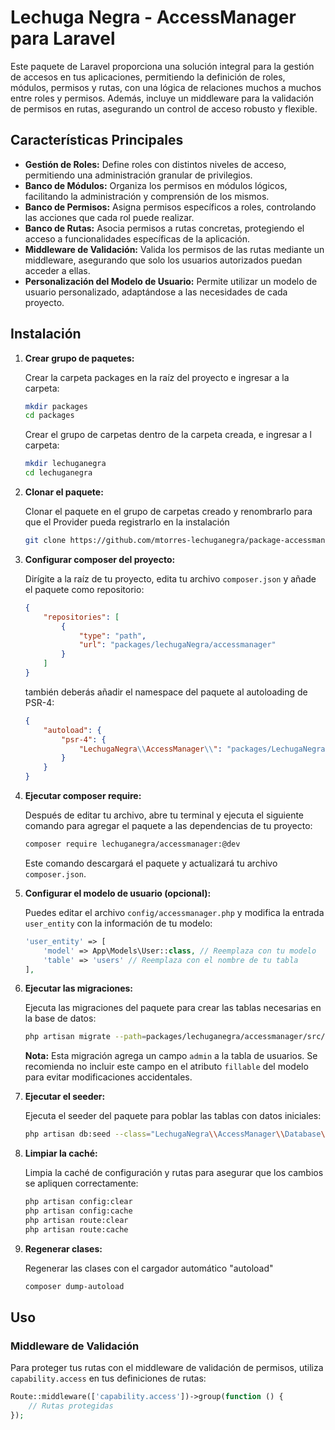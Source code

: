 # Lechuga Negra - AccessManager para Laravel

Este paquete de Laravel proporciona una solución integral para la gestión de accesos en tus aplicaciones, permitiendo la definición de roles, módulos, permisos y rutas, con una lógica de relaciones muchos a muchos entre roles y permisos. Además, incluye un middleware para la validación de permisos en rutas, asegurando un control de acceso robusto y flexible.

## Características Principales

* **Gestión de Roles:** Define roles con distintos niveles de acceso, permitiendo una administración granular de privilegios.
* **Banco de Módulos:** Organiza los permisos en módulos lógicos, facilitando la administración y comprensión de los mismos.
* **Banco de Permisos:** Asigna permisos específicos a roles, controlando las acciones que cada rol puede realizar.
* **Banco de Rutas:** Asocia permisos a rutas concretas, protegiendo el acceso a funcionalidades específicas de la aplicación.
* **Middleware de Validación:** Valida los permisos de las rutas mediante un middleware, asegurando que solo los usuarios autorizados puedan acceder a ellas.
* **Personalización del Modelo de Usuario:** Permite utilizar un modelo de usuario personalizado, adaptándose a las necesidades de cada proyecto.

## Instalación

1.  **Crear grupo de paquetes:**

    Crear la carpeta packages en la raíz del proyecto e ingresar a la carpeta:

    ```bash
    mkdir packages
    cd packages
    ```

    Crear el grupo de carpetas dentro de la carpeta creada, e ingresar a l carpeta:
    
    ```bash
    mkdir lechuganegra
    cd lechuganegra
    ```

2.  **Clonar el paquete:**

    Clonar el paquete en el grupo de carpetas creado y renombrarlo para que el Provider pueda registrarlo en la instalación

    ```bash
    git clone https://github.com/mtorres-lechuganegra/package-accessmanager.git accessmanager
    ```

3.  **Configurar composer del proyecto:**

    Dirígite a la raíz de tu proyecto, edita tu archivo `composer.json` y añade el paquete como repositorio:

    ```json
    {
        "repositories": [
            {
                "type": "path",
                "url": "packages/lechugaNegra/accessmanager"
            }
        ]
    }
    ```
    también deberás añadir el namespace del paquete al autoloading de PSR-4:

    ```json
    {
        "autoload": {
            "psr-4": {
                "LechugaNegra\\AccessManager\\": "packages/LechugaNegra/AccessManager/src/"
            }
        }
    }
    ```

4.  **Ejecutar composer require:**

    Después de editar tu archivo, abre tu terminal y ejecuta el siguiente comando para agregar el paquete a las dependencias de tu proyecto:

    ```bash
    composer require lechuganegra/accessmanager:@dev
    ```

    Este comando descargará el paquete y actualizará tu archivo `composer.json`.

5.  **Configurar el modelo de usuario (opcional):**

    Puedes editar el archivo `config/accessmanager.php` y modifica la entrada `user_entity` con la información de tu modelo:

    ```php
    'user_entity' => [
        'model' => App\Models\User::class, // Reemplaza con tu modelo
        'table' => 'users' // Reemplaza con el nombre de tu tabla
    ],
    ```

6.  **Ejecutar las migraciones:**

    Ejecuta las migraciones del paquete para crear las tablas necesarias en la base de datos:

    ```bash
    php artisan migrate --path=packages/lechuganegra/accessmanager/src/Database/Migrations
    ```

    **Nota:** Esta migración agrega un campo `admin` a la tabla de usuarios. Se recomienda no incluir este campo en el atributo `fillable` del modelo para evitar modificaciones accidentales.

7.  **Ejecutar el seeder:**

    Ejecuta el seeder del paquete para poblar las tablas con datos iniciales:

    ```bash
    php artisan db:seed --class="LechugaNegra\\AccessManager\\Database\\Seeders\\DatabaseSeeder"
    ```

8.  **Limpiar la caché:**

    Limpia la caché de configuración y rutas para asegurar que los cambios se apliquen correctamente:

    ```bash
    php artisan config:clear
    php artisan config:cache
    php artisan route:clear
    php artisan route:cache
    ```
    
9.  **Regenerar clases:**

    Regenerar las clases con el cargador automático "autoload"

    ```bash
    composer dump-autoload
    ```

## Uso

### Middleware de Validación

Para proteger tus rutas con el middleware de validación de permisos, utiliza `capability.access` en tus definiciones de rutas:

```php
Route::middleware(['capability.access'])->group(function () {
    // Rutas protegidas
});
```
